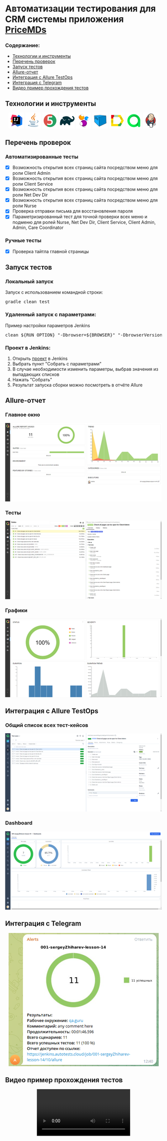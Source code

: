 <h1> Автоматизации тестирования для CRM системы приложения <a href="https://pricemds.com/">PriceMDs</a></h1>

<h3>Содержание:</h3>

- <a href="#tools">Технологии и инструменты</a>
- <a href="#checks">Перечень проверок</a>
- <a href="#launch">Запуск тестов</a>
- <a href="#report">Allure-отчет</a>
- <a href="#testops">Интеграция с Allure TestOps</a>
- <a href="#telegram">Интеграция с Telegram</a>
- <a href="#video">Видео пример прохождения тестов</a>

<h2 name="tools">Технологии и инструменты</h2>

<p align="center">
<a href="https://www.jetbrains.com/idea/"><img src="/images/logo/Idea.svg" width="50" height="50"  alt="IDEA"/></a>
<a href="https://www.java.com/"><img src="images/logo/Java.svg" width="50" height="50"  alt="Java"/></a>
<a href="https://junit.org/junit5/"><img src="images/logo/Junit5.svg" width="50" height="50"  alt="JUnit 5"/></a>
<a href="https://gradle.org/"><img src="images/logo/Gradle.svg" width="50" height="50"  alt="Gradle"/></a>
<a href="https://selenide.org/"><img src="images/logo/Selenide.svg" width="50" height="50"  alt="Selenide"/></a>
<a href="https://aerokube.com/selenoid/"><img src="images/logo/Selenoid.svg" width="50" height="50"  alt="Selenoid"/></a>
<a href="https://github.com/allure-framework/allure2"><img src="images/logo/Allure.svg" width="50" height="50"  alt="Allure"/></a>
<a href="https://qameta.io/"><img src="images/logo/Allure_TO.svg" width="50" height="50"  alt="Allure TestOps"/></a>
<a href="https://www.jenkins.io/"><img src="images/logo/Jenkins.svg" width="50" height="50"  alt="Jenkins"/></a>
</p>

<h2 name="checks">Перечень проверок</h2>
<h3>Автоматизированные тесты</h3>

- [x] Возможность открытия всех страниц сайта посредством меню для роли Client Admin
- [x] Возможность открытия всех страниц сайта посредством меню для роли Client Service
- [x] Возможность открытия всех страниц сайта посредством меню для роли Net Dev Dir
- [x] Возможность открытия всех страниц сайта посредством меню для роли Nurse
- [x] Проверка отправки письма для восстановления пароля
- [x] Параметризированный тест для точной проверки всех меню и подменю для ролей Nurse, Net Dev Dir, Client Service, Client Admin, Admin, Care Coordinator

<h3>Ручные тесты</h3>

- [x] Проверка тайтла главной страницы

<h2 name="launch">Запуск тестов</h2>

<h3>Локальный запуск</h3>
Запуск с использованием командной строки:
<pre>
gradle clean test
</pre>
<h3>Удаленный запуск с параметрами:</h3>
Пример настройки параметров Jenkins
<pre>
clean ${RUN_OPTION} "-Dbrowser=${BROWSER}" "-DbrowserVersion=${VERSION}" "-DbrowserSize=${RESOLUTION}" "-Dremote=${SELENOID_CLOUD}"
</pre>

<h3>Проект в Jenkins:</h3>
<ol>
<li>Открыть <a target="_blank" href="https://jenkins.autotests.cloud/job/001-sergeyZhiharev-lesson-14/">проект</a> в Jenkins</li>
<li>Выбрать пункт "Собрать с параметрами"</li>
<li>В случае необходимости изменить параметры, выбрав значения из выпадающих списков</li>
<li>Нажать "Собрать"</li>
<li>Результат запуска сборки можно посмотреть в отчёте Allure</li>
</ol>


<h2 name="report">Allure-отчет</h2>

<h3>Главное окно</h3>

<p align="center">
<img src="images/allure_report/report1.png">
</p>

<h3>Тесты</h3>

<p align="center">
<img src="images/allure_report/report2.png">
</p>

<h3>Графики</h3>

<p align="center">
<img src="images/allure_report/report3.png">
</p>


<h2 name="testops">Интеграция с Allure TestOps</h2>
<h3>Общий список всех тест-кейсов</h3>
<p align="center">
<img src="images/testops/testops.png">
</p>

<h3>Dashboard</h3>
<p align="center">
<img src="images/testops/testops2.png">
</p>

<h2 name="telegram">Интеграция с Telegram</h2>
<p align="center">
<img src="images/telegram/telegram.png" >
</p>

<h2 name="#video">Видео пример прохождения тестов</h2>
<p align="center">
<video> <source src="images/video.mp4"></source>></video>
</p>
